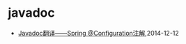 # javadoc
* [Javadoc翻译——Spring @Configuration注解](/2014/2014-12-12-javadoc-spring-configuration),2014-12-12
